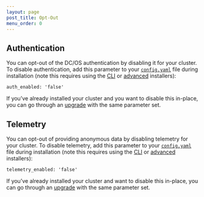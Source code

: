 ```yaml
---
layout: page
post_title: Opt-Out
menu_order: 0
---
```



## Authentication

You can opt-out of the DC/OS authentication by disabling it for your cluster. To disable authentication, add this parameter to your [`config.yaml`][1] file during installation (note this requires using the [CLI][2] or [advanced][3] installers):

`auth_enabled: 'false'`

If you’ve already installed your cluster and you want to disable this in-place, you can go through an [upgrade][4] with the same parameter set.

## Telemetry

You can opt-out of providing anonymous data by disabling telemetry for your cluster. To disable telemetry, add this parameter to your [`config.yaml`][1] file during installation (note this requires using the [CLI][2] or [advanced][3] installers):

`telemetry_enabled: 'false'`

If you’ve already installed your cluster and want to disable this in-place, you can go through an [upgrade][4] with the same parameter set.

 [1]: /administration/installing/custom/configuration-parameters/
 [2]: /administration/installing/custom/cli/
 [3]: /administration/installing/custom/advanced/
 [4]: FIXME